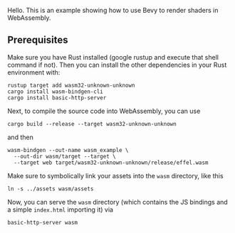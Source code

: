 Hello. This is an example showing how to use Bevy to render shaders in WebAssembly.

<h2> Prerequisites </h2>
Make sure you have Rust installed (google rustup and execute that shell command if not). Then you can install the other dependencies in your Rust environment with:

```
rustup target add wasm32-unknown-unknown
cargo install wasm-bindgen-cli
cargo install basic-http-server
```

Next, to compile the source code into WebAssembly, you can use 
```
cargo build --release --target wasm32-unknown-unknown
```
and then
```
wasm-bindgen --out-name wasm_example \
  --out-dir wasm/target --target \
  --target web target/wasm32-unknown-unknown/release/effel.wasm
```

Make sure to symbolically link your assets into the `wasm` directory, like this
```
ln -s ../assets wasm/assets
```

Now, you can serve the `wasm` directory (which contains the JS bindings and a simple `index.html` importing it) via 
```
basic-http-server wasm
```
